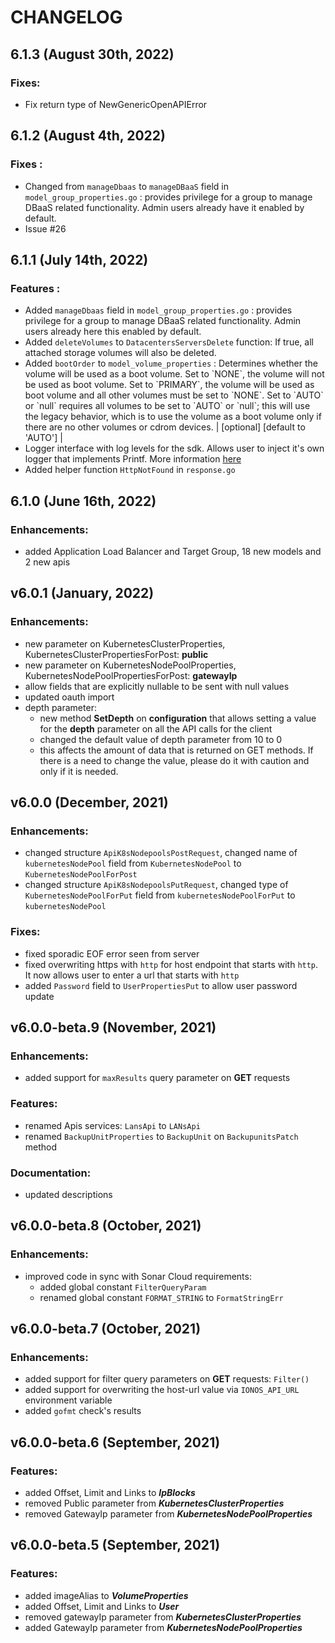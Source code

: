 # CHANGELOG

## 6.1.3 \(August 30th, 2022\)
### Fixes:
- Fix return type of NewGenericOpenAPIError

## 6.1.2 \(August 4th, 2022\)
### Fixes :
- Changed from `manageDbaas` to `manageDBaaS` field in `model_group_properties.go` : provides privilege for a group to manage DBaaS related functionality. Admin users already have it enabled by default.
- Issue #26


## 6.1.1 \(July 14th, 2022\)

### Features :
- Added `manageDbaas` field in `model_group_properties.go` : provides privilege for a group to manage DBaaS related functionality. Admin users already here this enabled by default.
- Added `deleteVolumes` to `DatacentersServersDelete` function: If true, all attached storage volumes will also be deleted.
- Added `bootOrder` to `model_volume_properties` : Determines whether the volume will be used as a boot volume. Set to &#x60;NONE&#x60;, the volume will not be used as boot volume. Set to &#x60;PRIMARY&#x60;, the volume will be used as boot volume and all other volumes must be set to &#x60;NONE&#x60;. Set to &#x60;AUTO&#x60; or &#x60;null&#x60; requires all volumes to be set to &#x60;AUTO&#x60; or &#x60;null&#x60;; this will use the legacy behavior, which is to use the volume as a boot volume only if there are no other volumes or cdrom devices. | [optional] [default to 'AUTO'] |
- Logger interface with log levels for the sdk. Allows user to inject it's own logger that implements Printf. More information [here](https://github.com/ionos-cloud/sdk-go#debugging)
- Added helper function `HttpNotFound` in `response.go`
## 6.1.0 \(June 16th, 2022\)

### Enhancements:

* added Application Load Balancer and Target Group, 18 new models and 2 new apis

## v6.0.1 (January, 2022)

### Enhancements:
- new parameter on KubernetesClusterProperties, KubernetesClusterPropertiesForPost: **public**
- new parameter on KubernetesNodePoolProperties, KubernetesNodePoolPropertiesForPost: **gatewayIp**
- allow fields that are explicitly nullable to be sent with null values
- updated oauth import
- depth parameter: 
  - new method **SetDepth** on **configuration** that allows setting a value for the **depth** parameter on all the API calls for the client
  - changed the default value of depth parameter from 10 to 0
  - this affects the amount of data that is returned on GET methods. If there is a need to change the value, please do it with caution and only if it is needed. 

## v6.0.0 (December, 2021)

### Enhancements:

* changed structure `ApiK8sNodepoolsPostRequest`, changed name of `kubernetesNodePool` field from `KubernetesNodePool` to `KubernetesNodePoolForPost`
* changed structure `ApiK8sNodepoolsPutRequest`, changed type of `KubernetesNodePoolForPut` field from `kubernetesNodePoolForPut` to `kubernetesNodePool`

### Fixes:

* fixed sporadic EOF error seen from server
* fixed overwriting https with `http` for host endpoint that starts with `http`. It now allows user to enter a url that starts with `http`
* added `Password` field to `UserPropertiesPut` to allow user password update

## v6.0.0-beta.9 (November, 2021)

### Enhancements:

* added support for `maxResults` query parameter on **GET** requests

### Features:

* renamed Apis services: `LansApi` to `LANsApi`
* renamed `BackupUnitProperties` to `BackupUnit` on `BackupunitsPatch` method 

### Documentation:

* updated descriptions 

## v6.0.0-beta.8 (October, 2021)

### Enhancements:

* improved code in sync with Sonar Cloud requirements:
    * added global constant `FilterQueryParam`
    * renamed global constant `FORMAT_STRING` to `FormatStringErr`

## v6.0.0-beta.7 (October, 2021)

### Enhancements:

* added support for filter query parameters on **GET** requests: `Filter()`
* added support for overwriting the host-url value via `IONOS_API_URL` environment variable
* added `gofmt` check's results

## v6.0.0-beta.6 (September, 2021)

### Features:

* added Offset, Limit and Links to **_IpBlocks_**
* removed Public parameter from **_KubernetesClusterProperties_**
* removed GatewayIp parameter from **_KubernetesNodePoolProperties_**

## v6.0.0-beta.5 (September, 2021)

### Features:

* added imageAlias to **_VolumeProperties_**
* added Offset, Limit and Links to **_User_**
* removed gatewayIp parameter from **_KubernetesClusterProperties_**
* added GatewayIp parameter from **_KubernetesNodePoolProperties_**

